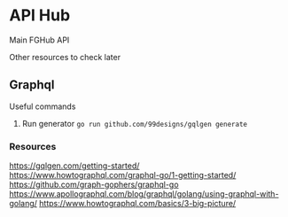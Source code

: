# API Hub
Main FGHub API


Other resources to check later

## Graphql
Useful commands
1. Run generator `go run github.com/99designs/gqlgen generate`

### Resources
https://gqlgen.com/getting-started/
https://www.howtographql.com/graphql-go/1-getting-started/
https://github.com/graph-gophers/graphql-go
https://www.apollographql.com/blog/graphql/golang/using-graphql-with-golang/
https://www.howtographql.com/basics/3-big-picture/